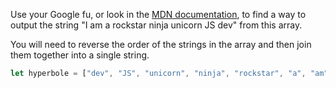 Use your Google fu, or look in the [MDN documentation](https://developer.mozilla.org/en-US/docs/Web/JavaScript/Reference/Global_Objects/Array#), to find a way to output the string "I am a rockstar ninja unicorn JS dev" from this array.

You will need to reverse the order of the strings in the array and then join them together into a single string.

```js
let hyperbole = ["dev", "JS", "unicorn", "ninja", "rockstar", "a", "am", "I"]
```
